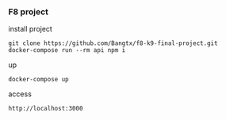 ### F8 project

install project
```
git clone https://github.com/Bangtx/f8-k9-final-project.git
docker-compose run --rm api npm i
```

up
```
docker-compose up
```

access
```
http://localhost:3000
```
